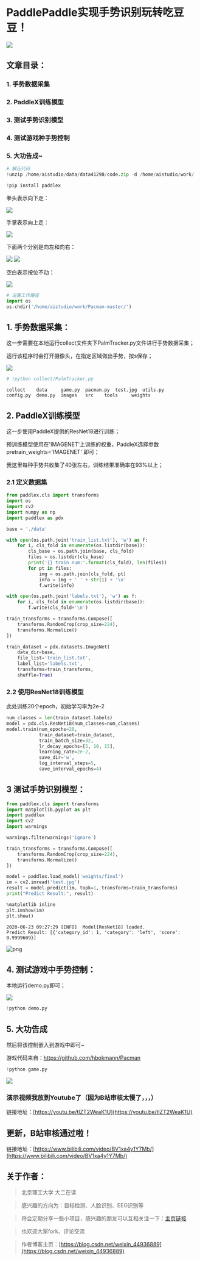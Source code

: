 # PaddlePaddle实现手势识别玩转吃豆豆！

![](https://ai-studio-static-online.cdn.bcebos.com/2207b0c19f2944cd997f003f3ddb8b8fc735d852ba584d1dadb12bb5c94d0697)


## 文章目录：

### 1. 手势数据采集
### 2. PaddleX训练模型
### 3. 测试手势识别模型
### 4. 测试游戏种手势控制
### 5. 大功告成~


```python
# 解压代码
!unzip /home/aistudio/data/data41298/code.zip -d /home/aistudio/work/
```


```python
!pip install paddlex
```

拳头表示向下走：

![](https://ai-studio-static-online.cdn.bcebos.com/968be5f9b32f4840a0c3d7d4fd477359a6a41afec8cb400f81557827ae65b5de)

手掌表示向上走：

![](https://ai-studio-static-online.cdn.bcebos.com/a380aea8ff944a9fbc6f3677fb90b418aa8e05fdf6c1419495e1ad8cd49aa613)

下面两个分别是向左和向右：

![](https://ai-studio-static-online.cdn.bcebos.com/3b1a1c71eb9941e7ba41cc11cc3444f3994c17b8373f4d81b7ec7d8b18013e8f)
![](https://ai-studio-static-online.cdn.bcebos.com/0155857100374323bf167f0fdb90973e1ef9b0f4880d408080e5e83a1d740397)

空白表示按位不动：

![](https://ai-studio-static-online.cdn.bcebos.com/f0d252786c2a428abc721c786b53d0244ca803b928f541dc8b2cbb5085f204b2)



```python
# 设置工作路径
import os
os.chdir('/home/aistudio/work/Pacman-master/')
```

## 1. 手势数据采集：

这一步需要在本地运行collect文件夹下PalmTracker.py文件进行手势数据采集；

运行该程序时会打开摄像头，在指定区域做出手势，按s保存；

![](https://ai-studio-static-online.cdn.bcebos.com/06c664b20f794a4da1d3cffc5c57aad616dc037a5c8542fa802c879bb67fdac9)



```python
# !python collect/PalmTracker.py
```

    collect    data     game.py  pacman.py	test.jpg  utils.py
    config.py  demo.py  images   src	tools	  weights


## 2. PaddleX训练模型

这一步使用PaddleX提供的ResNet18进行训练；

预训练模型使用在'IMAGENET'上训练的权重，PaddleX选择参数 pretrain_weights='IMAGENET' 即可；

我这里每种手势共收集了40张左右，训练结果准确率在93%以上；

### 2.1 定义数据集


```python
from paddlex.cls import transforms
import os
import cv2
import numpy as np
import paddlex as pdx

base = './data'

with open(os.path.join('train_list.txt'), 'w') as f:
    for i, cls_fold in enumerate(os.listdir(base)):
        cls_base = os.path.join(base, cls_fold)
        files = os.listdir(cls_base)
        print('{} train num:'.format(cls_fold), len(files))
        for pt in files:
            img = os.path.join(cls_fold, pt)
            info = img + ' ' + str(i) + '\n'
            f.write(info)

with open(os.path.join('labels.txt'), 'w') as f:
    for i, cls_fold in enumerate(os.listdir(base)):
        f.write(cls_fold+'\n')

train_transforms = transforms.Compose([
    transforms.RandomCrop(crop_size=224),
    transforms.Normalize()
])

train_dataset = pdx.datasets.ImageNet(
    data_dir=base,
    file_list='train_list.txt',
    label_list='labels.txt',
    transforms=train_transforms,
    shuffle=True)
```

### 2.2 使用ResNet18训练模型

此处训练20个epoch，初始学习率为2e-2


```python
num_classes = len(train_dataset.labels)
model = pdx.cls.ResNet18(num_classes=num_classes)
model.train(num_epochs=20,
            train_dataset=train_dataset,
            train_batch_size=32,
            lr_decay_epochs=[5, 10, 15],
            learning_rate=2e-2,
            save_dir='w',
            log_interval_steps=5,
            save_interval_epochs=4)
```

## 3 测试手势识别模型：


```python
from paddlex.cls import transforms
import matplotlib.pyplot as plt
import paddlex
import cv2
import warnings

warnings.filterwarnings('ignore')

train_transforms = transforms.Compose([
    transforms.RandomCrop(crop_size=224),
    transforms.Normalize()
])

model = paddlex.load_model('weights/final')
im = cv2.imread('test.jpg')
result = model.predict(im, topk=1, transforms=train_transforms)
print("Predict Result:", result)

%matplotlib inline
plt.imshow(im)
plt.show()
```

    2020-06-23 09:27:29 [INFO]	Model[ResNet18] loaded.
    Predict Result: [{'category_id': 1, 'category': 'left', 'score': 0.9999609}]



![png](output_13_1.png)


## 4. 测试游戏中手势控制：

本地运行demo.py即可；

![](https://ai-studio-static-online.cdn.bcebos.com/39bb2143fff544e0b553e5499ec7f3f49346affa73b94f42902d2314b9d9c47d)



```python
!python demo.py
```

## 5. 大功告成

然后将该控制嵌入到游戏中即可~

游戏代码来自：https://github.com/hbokmann/Pacman


```python
!python game.py
```

![](https://ai-studio-static-online.cdn.bcebos.com/0f06ca2879024729a5f3411a4c7fac5d370e1b7ce4754833b084b624de9187c2)


### 演示视频我放到Youtube了（因为B站审核太慢了，，，）

链接地址：[https://youtu.be/tlZT2WeaK1U](https://youtu.be/tlZT2WeaK1U)

## 更新，B站审核通过啦！

链接地址：[https://www.bilibili.com/video/BV1xa4y1Y7Mb/](https://www.bilibili.com/video/BV1xa4y1Y7Mb/)

## 关于作者：
> 北京理工大学 大二在读

> 感兴趣的方向为：目标检测、人脸识别、EEG识别等

> 将会定期分享一些小项目，感兴趣的朋友可以互相关注一下：[主页链接](http://aistudio.baidu.com/aistudio/personalcenter/thirdview/67156)

> 也欢迎大家fork、评论交流

> 作者博客主页：[https://blog.csdn.net/weixin_44936889](https://blog.csdn.net/weixin_44936889)

